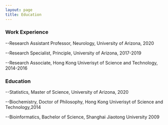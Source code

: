 ```yaml
---
layout: page
title: Education
---
```


### Work Experience

--Research Assistant Professor, Neurology, University of Arizona, 2020

--Research Specialist, Principle, University of Arizona, 2017-2019

--Research Associate, Hong Kong Univerisyt of Science and Technology, 2014-2016

### Education

--Statistics, Master of Science, University of Arizona, 2020

--Biochemistry, Doctor of Philosophy, Hong Kong Univerisyt of Science and Technology,2014

--Bioinformatics, Bachelor of Science, Shanghai Jiaotong University 2009